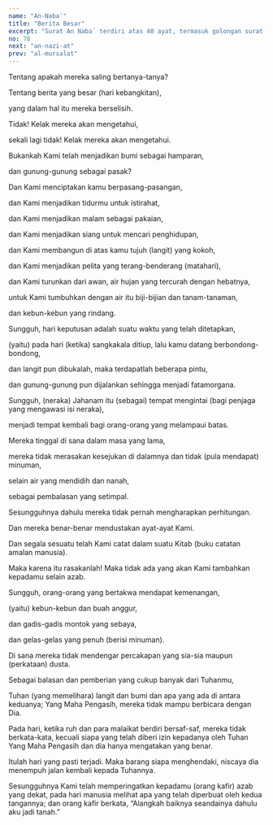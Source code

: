 ```yaml
---
name: "An-Naba'"
title: "Berita Besar"
excerpt: "Surat An Naba´ terdiri atas 40 ayat, termasuk golongan surat-surat Makkiyah, diturunkan sesudah surat Al Ma´aarij. Dinamai An Naba´ (berita besar) diambil dari perkataan An Naba´ yang terdapat pada ayat 2 surat ini. Dinamai juga Amma yatasaa aluun diambil dari perkataan Amma yatasaa aluun yang terdapat pada ayat 1 surat ini."
no: 78
next: "an-nazi-at"
prev: "al-mursalat"
---
```


<span id='1' class='verse' title="QS An-Naba': 1">Tentang apakah mereka saling bertanya-tanya?</span>

<span id='2' class='verse' title="QS An-Naba': 2">Tentang berita yang besar (hari kebangkitan),</span>

<span id='3' class='verse' title="QS An-Naba': 3">yang dalam hal itu mereka berselisih.</span>

<span id='4' class='verse' title="QS An-Naba': 4">Tidak! Kelak mereka akan mengetahui,</span>

<span id='5' class='verse' title="QS An-Naba': 5">sekali lagi tidak! Kelak mereka akan mengetahui.</span>

<span id='6' class='verse' title="QS An-Naba': 6">Bukankah Kami telah menjadikan bumi sebagai hamparan,</span>

<span id='7' class='verse' title="QS An-Naba': 7">dan gunung-gunung sebagai pasak?</span>

<span id='8' class='verse' title="QS An-Naba': 8">Dan Kami menciptakan kamu berpasang-pasangan,</span>

<span id='9' class='verse' title="QS An-Naba': 9">dan Kami menjadikan tidurmu untuk istirahat,</span>

<span id='10' class='verse' title="QS An-Naba': 10">dan Kami menjadikan malam sebagai pakaian,</span>

<span id='11' class='verse' title="QS An-Naba': 11">dan Kami menjadikan siang untuk mencari penghidupan,</span>

<span id='12' class='verse' title="QS An-Naba': 12">dan Kami membangun di atas kamu tujuh (langit) yang kokoh,</span>

<span id='13' class='verse' title="QS An-Naba': 13">dan Kami menjadikan pelita yang terang-benderang (matahari),</span>

<span id='14' class='verse' title="QS An-Naba': 14">dan Kami turunkan dari awan, air hujan yang tercurah dengan hebatnya,</span>

<span id='15' class='verse' title="QS An-Naba': 15">untuk Kami tumbuhkan dengan air itu biji-bijian dan tanam-tanaman,</span>

<span id='16' class='verse' title="QS An-Naba': 16">dan kebun-kebun yang rindang.</span>

<span id='17' class='verse' title="QS An-Naba': 17">Sungguh, hari keputusan adalah suatu waktu yang telah ditetapkan,</span>

<span id='18' class='verse' title="QS An-Naba': 18">(yaitu) pada hari (ketika) sangkakala ditiup, lalu kamu datang berbondong-bondong,</span>

<span id='19' class='verse' title="QS An-Naba': 19">dan langit pun dibukalah, maka terdapatlah beberapa pintu,</span>

<span id='20' class='verse' title="QS An-Naba': 20">dan gunung-gunung pun dijalankan sehingga menjadi fatamorgana.</span>

<span id='21' class='verse' title="QS An-Naba': 21">Sungguh, (neraka) Jahanam itu (sebagai) tempat mengintai (bagi penjaga yang mengawasi isi neraka),</span>

<span id='22' class='verse' title="QS An-Naba': 22">menjadi tempat kembali bagi orang-orang yang melampaui batas.</span>

<span id='23' class='verse' title="QS An-Naba': 23">Mereka tinggal di sana dalam masa yang lama,</span>

<span id='24' class='verse' title="QS An-Naba': 24">mereka tidak merasakan kesejukan di dalamnya dan tidak (pula mendapat) minuman,</span>

<span id='25' class='verse' title="QS An-Naba': 25">selain air yang mendidih dan nanah,</span>

<span id='26' class='verse' title="QS An-Naba': 26">sebagai pembalasan yang setimpal.</span>

<span id='27' class='verse' title="QS An-Naba': 27">Sesungguhnya dahulu mereka tidak pernah mengharapkan perhitungan.</span>

<span id='28' class='verse' title="QS An-Naba': 28">Dan mereka benar-benar mendustakan ayat-ayat Kami.</span>

<span id='29' class='verse' title="QS An-Naba': 29">Dan segala sesuatu telah Kami catat dalam suatu Kitab (buku catatan amalan manusia).</span>

<span id='30' class='verse' title="QS An-Naba': 30">Maka karena itu rasakanlah! Maka tidak ada yang akan Kami tambahkan kepadamu selain azab.</span>

<span id='31' class='verse' title="QS An-Naba': 31">Sungguh, orang-orang yang bertakwa mendapat kemenangan,</span>

<span id='32' class='verse' title="QS An-Naba': 32">(yaitu) kebun-kebun dan buah anggur,</span>

<span id='33' class='verse' title="QS An-Naba': 33">dan gadis-gadis montok yang sebaya,</span>

<span id='34' class='verse' title="QS An-Naba': 34">dan gelas-gelas yang penuh (berisi minuman).</span>

<span id='35' class='verse' title="QS An-Naba': 35">Di sana mereka tidak mendengar percakapan yang sia-sia maupun (perkataan) dusta.</span>

<span id='36' class='verse' title="QS An-Naba': 36">Sebagai balasan dan pemberian yang cukup banyak dari Tuhanmu,</span>

<span id='37' class='verse' title="QS An-Naba': 37">Tuhan (yang memelihara) langit dan bumi dan apa yang ada di antara keduanya; Yang Maha Pengasih, mereka tidak mampu berbicara dengan Dia.</span>

<span id='38' class='verse' title="QS An-Naba': 38">Pada hari, ketika ruh dan para malaikat berdiri bersaf-saf, mereka tidak berkata-kata, kecuali siapa yang telah diberi izin kepadanya oleh Tuhan Yang Maha Pengasih dan dia hanya mengatakan yang benar.</span>

<span id='39' class='verse' title="QS An-Naba': 39">Itulah hari yang pasti terjadi. Maka barang siapa menghendaki, niscaya dia menempuh jalan kembali kepada Tuhannya.</span>

<span id='40' class='verse' title="QS An-Naba': 40">Sesungguhnya Kami telah memperingatkan kepadamu (orang kafir) azab yang dekat, pada hari manusia melihat apa yang telah diperbuat oleh kedua tangannya; dan orang kafir berkata, “Alangkah baiknya seandainya dahulu aku jadi tanah.”</span>
